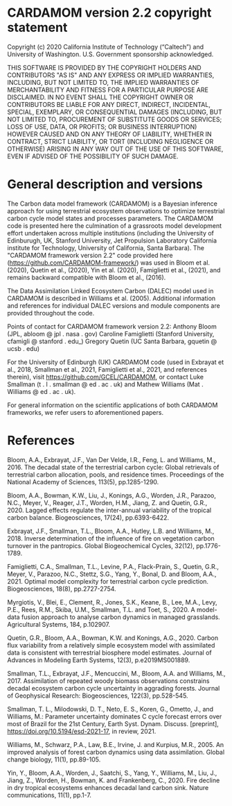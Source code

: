 

# CARDAMOM version 2.2 copyright statement
Copyright  (c) 2020 California  Institute  of Technology (“Caltech”) and University of Washington. U.S. Government  sponsorship acknowledged.

THIS SOFTWARE IS PROVIDED BY THE COPYRIGHT HOLDERS AND CONTRIBUTORS "AS IS" AND ANY EXPRESS OR IMPLIED WARRANTIES, INCLUDING, BUT NOT LIMITED  TO, THE IMPLIED WARRANTIES OF MERCHANTABILITY AND FITNESS FOR A PARTICULAR PURPOSE ARE DISCLAIMED. IN NO EVENT SHALL THE COPYRIGHT OWNER OR CONTRIBUTORS BE LIABLE FOR ANY DIRECT, INDIRECT, INCIDENTAL, SPECIAL, EXEMPLARY, OR CONSEQUENTIAL DAMAGES (INCLUDING, BUT NOT LIMITED  TO, PROCUREMENT OF SUBSTITUTE GOODS OR SERVICES; LOSS OF USE, DATA, OR PROFITS; OR BUSINESS INTERRUPTION) HOWEVER CAUSED AND ON ANY THEORY OF LIABILITY, WHETHER IN CONTRACT, STRICT LIABILITY, OR TORT (INCLUDING  NEGLIGENCE OR OTHERWISE) ARISING IN ANY WAY OUT OF THE USE OF THIS  SOFTWARE, EVEN IF ADVISED OF THE POSSIBILITY OF SUCH DAMAGE.

# General description and versions

The Carbon data model framework (CARDAMOM) is a Bayesian inference approach for using terrestrial ecosystem observations to optimize terrestrial carbon cycle model states and processes parameters. The CARDAMOM code is presented here the culmination of a grassroots model development effort undertaken across multiple institutions (including the University of Edinburugh, UK, Stanford University, Jet Propulsion Laboratory California institute for Technology, University of California, Santa Barbara). The "CARDAMOM framework version 2.2" code provided here (https://github.com/CARDAMOM-framework/) was used in Bloom et al. (2020), Quetin et al., (2020), Yin et al. (2020), Famiglietti et al., (2021), and remains backward compatible with Bloom et al., (2016). 

The Data Assimilation Linked Ecosystem Carbon (DALEC) model used in CARDAMOM is described in Williams et al. (2005).  Additional information and references for individual DALEC versions and module components are provided throughout the code.

Points of contact for CARDAMOM framework version 2.2:
Anthony Bloom (JPL, abloom @ jpl . nasa . gov)
Caroline Famiglietti (Stanford University, cfamigli @ stanford . edu_)
Gregory Quetin (UC Santa Barbara, gquetin @ ucsb . edu)

For the University of Edinburgh (UK) CARDAMOM code (used in Exbrayat et al., 2018, Smallman et al., 2021, Famiglietti et al., 2021,  and references therein), visit https://github.com/GCEL/CARDAMOM, or contact Luke Smallman (t . l . smallman @ ed . ac . uk) and Mathew Williams (Mat . Williams @ ed . ac . uk).

For general information on the scientific applications of both CARDAMOM frameworks, we refer users to aforementioned papers. 

# References

Bloom, A.A., Exbrayat, J.F., Van Der Velde, I.R., Feng, L. and Williams, M., 2016. The decadal state of the terrestrial carbon cycle: Global retrievals of terrestrial carbon allocation, pools, and residence times. Proceedings of the National Academy of Sciences, 113(5), pp.1285-1290.

Bloom, A.A., Bowman, K.W., Liu, J., Konings, A.G., Worden, J.R., Parazoo, N.C., Meyer, V., Reager, J.T., Worden, H.M., Jiang, Z. and Quetin, G.R., 2020. Lagged effects regulate the inter-annual variability of the tropical carbon balance. Biogeosciences, 17(24), pp.6393-6422.

Exbrayat, J.F., Smallman, T.L., Bloom, A.A., Hutley, L.B. and Williams, M., 2018. Inverse determination of the influence of fire on vegetation carbon turnover in the pantropics. Global Biogeochemical Cycles, 32(12), pp.1776-1789.

Famiglietti, C.A., Smallman, T.L., Levine, P.A., Flack-Prain, S., Quetin, G.R., Meyer, V., Parazoo, N.C., Stettz, S.G., Yang, Y., Bonal, D. and Bloom, A.A., 2021. Optimal model complexity for terrestrial carbon cycle prediction. Biogeosciences, 18(8), pp.2727-2754.

Myrgiotis, V., Blei, E., Clement, R., Jones, S.K., Keane, B., Lee, M.A., Levy, P.E., Rees, R.M., Skiba, U.M., Smallman, T.L. and Toet, S., 2020. A model-data fusion approach to analyse carbon dynamics in managed grasslands. Agricultural Systems, 184, p.102907.

Quetin, G.R., Bloom, A.A., Bowman, K.W. and Konings, A.G., 2020. Carbon flux variability from a relatively simple ecosystem model with assimilated data is consistent with terrestrial biosphere model estimates. Journal of Advances in Modeling Earth Systems, 12(3), p.e2019MS001889.

Smallman, T.L., Exbrayat, J.F., Mencuccini, M., Bloom, A.A. and Williams, M., 2017. Assimilation of repeated woody biomass observations constrains decadal ecosystem carbon cycle uncertainty in aggrading forests. Journal of Geophysical Research: Biogeosciences, 122(3), pp.528-545.

Smallman, T. L., Milodowski, D. T., Neto, E. S., Koren, G., Ometto, J., and Williams, M.: Parameter uncertainty dominates C cycle forecast errors over most of Brazil for the 21st Century, Earth Syst. Dynam. Discuss. [preprint], https://doi.org/10.5194/esd-2021-17, in review, 2021. 

Williams, M., Schwarz, P.A., Law, B.E., Irvine, J. and Kurpius, M.R., 2005. An improved analysis of forest carbon dynamics using data assimilation. Global change biology, 11(1), pp.89-105.

Yin, Y., Bloom, A.A., Worden, J., Saatchi, S., Yang, Y., Williams, M., Liu, J., Jiang, Z., Worden, H., Bowman, K. and Frankenberg, C., 2020. Fire decline in dry tropical ecosystems enhances decadal land carbon sink. Nature communications, 11(1), pp.1-7.

